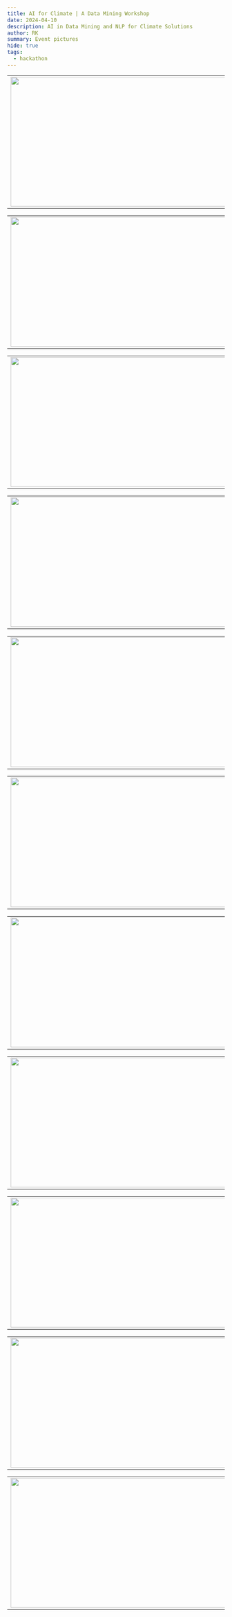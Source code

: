 ```yaml
---
title: AI for Climate | A Data Mining Workshop
date: 2024-04-10
description: AI in Data Mining and NLP for Climate Solutions
author: RK 
summary: Event pictures
hide: true
tags:
  - hackathon
---
```


<table>
  <tr>
    <td><img src='{{ "/static/img/photo/crdf_datathon3.jpg" | url }}' width="500" height="300"></td>
    <td><img src='{{ "/static/img/photo/crdf_datathon6.jpg" | url }}' width="500" height="300"></td>
  </tr>   
</table>

<table>
  <tr>
    <td><img src='{{ "/static/img/photo/crdf_datathon8.jpg" | url }}' width="500" height="300"></td>
    <td><img src='{{ "/static/img/photo/crdf_datathon9.jpg" | url }}' width="500" height="300"></td>
  </tr>   
</table>

<table>
  <tr>
    <td><img src='{{ "/static/img/photo/crdf_datathon10.jpg" | url }}' width="500" height="300"></td>
    <td><img src='{{ "/static/img/photo/crdf_datathon12.jpg" | url }}' width="500" height="300"></td>
  </tr>   
</table>


<table>
  <tr>
    <td><img src='{{ "/static/img/photo/crdf_datathon11.jpg" | url }}' width="500" height="300"></td>
    <td><img src='{{ "/static/img/photo/crdf_datathon13.jpg" | url }}' width="500" height="300"></td>
  </tr>   
</table>

<table>
  <tr>
    <td><img src='{{ "/static/img/photo/crdf_datathon14.jpg" | url }}' width="500" height="300"></td>
    <td><img src='{{ "/static/img/photo/crdf_datathon20.jpg" | url }}' width="500" height="300"></td>
  </tr>   
</table>

<table>
  <tr>
    <td><img src='{{ "/static/img/photo/crdf_datathon15.jpg" | url }}' width="500" height="300"></td>
    <td><img src='{{ "/static/img/photo/crdf_datathon16.jpg" | url }}' width="500" height="300"></td>
  </tr>   
</table>

<table>
  <tr>
    <td><img src='{{ "/static/img/photo/crdf_datathon17.jpg" | url }}' width="500" height="300"></td>
    <td><img src='{{ "/static/img/photo/crdf_datathon22.jpg" | url }}' width="500" height="300"></td>
  </tr>   
</table>

<table>
  <tr>
    <td><img src='{{ "/static/img/photo/crdf_datathon18.jpg" | url }}' width="500" height="300"></td>
    <td><img src='{{ "/static/img/photo/crdf_datathon26.jpg" | url }}' width="500" height="300"></td>
  </tr>   
</table>

<table>
  <tr>
    <td><img src='{{ "/static/img/photo/crdf_datathon19.jpg" | url }}' width="500" height="300"></td>
    <td><img src='{{ "/static/img/photo/crdf_datathon28.jpg" | url }}' width="500" height="300"></td>
  </tr>   
</table>

<table>
  <tr>
    <td><img src='{{ "/static/img/photo/crdf_datathon21.jpg" | url }}' width="500" height="300"></td>
    <td><img src='{{ "/static/img/photo/crdf_datathon25.jpg" | url }}' width="500" height="300"></td>
  </tr>   
</table>

<table>
  <tr>
    <td><img src='{{ "/static/img/photo/crdf_datathon24.jpg" | url }}' width="500" height="300"></td>
    <td><img src='{{ "/static/img/photo/crdf_datathon27.jpg" | url }}' width="500" height="300"></td>
  </tr>   
</table>
